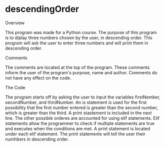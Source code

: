 # descendingOrder

Overview

This program was made for a Python course. The purpose of this program is to diplay three numbers chosen by the user, in descending order. This program will ask the user to enter three numbers and will print them in descending order. 

Comments

The comments are located at the top of the program. These comments inform the user of the program's purpose, name and author. Comments do not have any effect on the code.

The Code

The program starts off by asking the user to input the variables firstNember, secondNumber, and thirdNumber. 
An is statement is used for the first possibility that the first number entered is greater than the second number, which is greater than the third. A print stastement is included in the next line. The other possible orderes are accounted for using elif statements. Elif statements allow the programmer to check if multiple statements are true and executes when the conditions are met. A print statement is located under each elif statement. The print statements will tell the user their numhbers in descending order. 
